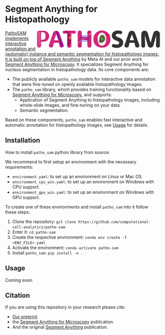 # Segment Anything for Histopathology

<a href="https://github.com/computational-cell-analytics/patho-sam"><img src="docs/logos/logo.png" width="400" align="right">

PathoSAM implements interactive annotation and (automatic) instance and semantic segmentation for histopathology images. It is built on top of [Segment Anything](https://segment-anything.com/) by Meta AI and our prior work [Segment Anything for Microscopy](https://computational-cell-analytics.github.io/micro-sam/micro_sam.html). It specializes Segment Anything for nucleus segmentation in histopathology data. Its core components are:
- The publicly available `patho_sam` models for interactive data annotation that were fine-tuned on openly available histopathology images.
- The `patho_sam` library, which provides training functionality based on [Segment Anything for Microscopy](https://computational-cell-analytics.github.io/micro-sam/micro_sam.html), and supports:
    - Application of Segment Anything to histopathology images, including whole-slide images, and fine-tuning on your data.
    - Semantic segmentation.

Based on these components, `patho_sam` enables fast interactive and automatic annotation for histopathology images, see [Usage](#usage) for details.

## Installation

How to install `patho_sam` python library from source:

We recommend to first setup an environment with the necessary requirements:

- `environment.yaml`: to set up an environment on Linux or Mac OS.
- `environment_cpu_win.yaml`: to set up an environment on Windows with CPU support.
- `environment_gpu_win.yaml`: to set up an environment on Windows with GPU support.

To create one of these environments and install `patho_sam` into it follow these steps:

1. Clone the repository: `git clone https://github.com/computational-cell-analytics/patho-sam`
2. Enter it: `cd patho-sam`
3. Create the respective environment: `conda env create -f <ENV_FILE>.yaml`
4. Activate the environment: `conda activate patho-sam`
5. Install `patho_sam`: `pip install -e .`

## Usage

Coming soon.

## Citation

If you are using this repository in your research please cite:
- [Our preprint](https://doi.org/10.48550/arXiv.2502.00408).
- the [Segment Anything for Microscopy](https://doi.org/10.1101/2023.08.21.554208) publication.
- And the original [Segment Anything](https://arxiv.org/abs/2304.02643) publication.
